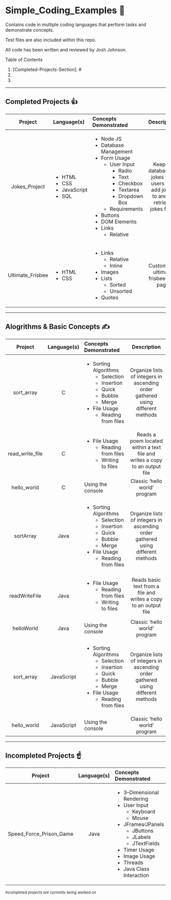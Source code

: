 [Summary Section]: #
# **Simple_Coding_Examples** :open_book:
Contains code in multiple coding languages that perform tasks and demonstrate concepts.

Test files are also included within this repo.

All code has been written and reviewed by Josh Johnson.

<div>
    Table of Contents
    <ol>
        <li>[Completed-Projects-Section]: #</li>
        <li></li>
        <li></li>
    </ol>
</div>

---
[Completed-Projects-Section]: #
## Completed Projects :thumbsup:
| Project | Language&lpar;s&rpar; | Concepts Demonstrated | Description |
| :------------------------: | :------------------------ | :----------------------- | :------------------------------------: |
| Jokes&lowbar;Project | <ul><li>HTML</li><li>CSS</li><li>JavaScript</li><li>SQL</li></ul> | <ul><li>Node JS</li><li>Database Management</li><li>Form Usage<ul><li>User Input<ul><li>Radio</li><li>Text</li><li>Checkbox</li><li>Textarea</li><li>Dropdown Box</li></ul></li><li>Requirements</li></ul></li><li>Buttons</li><li>DOM Elements</li><li>Links<ul><li>Relative</li></ul></li></ul> | Keeps a database of jokes that users can add jokes to and&frasl;or retrieve jokes from |
| Ultimate_Frisbee | <ul><li>HTML</li><li>CSS</li></ul> | <ul><li>Links<ul><li>Relative</li><li>Inline</li></ul></li><li>Images</li><li>Lists<ul><li>Sorted</li><li>Unsorted</li></ul></li><li>Quotes</li></ul> | Customized ultimate frisbee Wiki page |
---
[Alogrithms-Section]: #
## Alogrithms & Basic Concepts :writing_hand:
| Project | Language&lpar;s&rpar; | Concepts Demonstrated | Description |
| :------------------------: | :------------------------: | :------------------------ | :------------------------------------: |
| sort&lowbar;array | C | <ul><li>Sorting Algorithms<ul><li>Selection</li><li>Insertion</li><li>Quick</li><li>Bubble</li><li>Merge</li></ul></li><li>File Usage<ul><li>Reading from files</li></ul></li></ul> | Organize lists of integers in ascending order gathered using different methods |
| read_write_file | C | <ul><li>File Usage<ul><li>Reading from files</li><li>Writing to files</li></ul></li></ul> | Reads a poem located within a text file and writes a copy to an output file |
| hello_world | C | Using the console | Classic &lsquo;hello world&rsquo; program |
| sortArray | Java | <ul><li>Sorting Algorithms<ul><li>Selection</li><li>Insertion</li><li>Quick</li><li>Bubble</li><li>Merge</li></ul></li><li>File Usage<ul><li>Reading from files</li></ul></li></ul> | Organize lists of integers in ascending order gathered using different methods |
| readWriteFile | Java | <ul><li>File Usage<ul><li>Reading from files</li><li>Writing to files</li></ul></li></ul>  | Reads basic text from a file and writes a copy to an output file |
| helloWorld | Java | Using the console | Classic &lsquo;hello world&rsquo; program |
| sort_array | JavaScript | <ul><li>Sorting Algorithms<ul><li>Selection</li><li>Insertion</li><li>Quick</li><li>Bubble</li><li>Merge</li></ul></li><li>File Usage<ul><li>Reading from files</li></ul></li></ul> | Organize lists of integers in ascending order gathered using different methods |
| hello&lowbar;world | JavaScript | Using the console | Classic &lsquo;hello world&rsquo; program |
---
[Incompleted-Projects-Section]: #
## Incompleted Projects :point_up:
| Project | Language&lpar;s&rpar; | Concepts Demonstrated | Description |
| :------------------------: | :------------------------: | :------------------------ | :------------------------------------: |
| Speed&lowbar;Force&lowbar;Prison&lowbar;Game  | Java | <ul><li>3&ndash;Dimensional Rendering</li><li>User Input<ul><li>Keyboard</li><li>Mouse</li></ul></li><li>JFrames&frasl;JPanels<ul><li>JButtons</li><li>JLabels</li><li>JTextFields</li></ul></li><li>Timer Usage</li><li>Image Usage</li><li>Threads</li><li>Java Class Interaction</li></ul> | 3&ndash;Dimensional game that uses Java&apos;s graphical interface |

<sup>_Incompleted projects are currently being worked on_</sup>